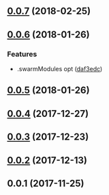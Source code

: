 <a name="0.0.7"></a>
## [0.0.7](https://github.com/ZeroNetJS/zeronet-node/compare/v0.0.6...v0.0.7) (2018-02-25)



<a name="0.0.6"></a>
## [0.0.6](https://github.com/ZeroNetJS/zeronet-node/compare/v0.0.5...v0.0.6) (2018-01-26)


### Features

* .swarmModules opt ([daf3edc](https://github.com/ZeroNetJS/zeronet-node/commit/daf3edc))



<a name="0.0.5"></a>
## [0.0.5](https://github.com/ZeroNetJS/zeronet-node/compare/v0.0.4...v0.0.5) (2018-01-26)



<a name="0.0.4"></a>
## [0.0.4](https://github.com/ZeroNetJS/zeronet-node/compare/v0.0.3...v0.0.4) (2017-12-27)



<a name="0.0.3"></a>
## [0.0.3](https://github.com/ZeroNetJS/zeronet-node/compare/v0.0.2...v0.0.3) (2017-12-23)



<a name="0.0.2"></a>
## [0.0.2](https://github.com/ZeroNetJS/zeronet-node/compare/v0.0.1...v0.0.2) (2017-12-13)



<a name="0.0.1"></a>
## 0.0.1 (2017-11-25)



